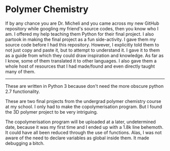 Polymer Chemistry
============
If by any chance you are Dr. Micheli and you came across my new GitHub repository while googling my friend's source codes, then you know who I am. I offered my help teaching them Python for their final project. I also partook in making the final project as a fun side-activity. I gave them my source code before I had this repository. However, I explicitly told them to not just copy and paste it, but to attempt to understand it. I gave it to them as a guide from which they could draw inspiration and knowledge. As far as I know, some of them translated it to other languages. I also gave them a whole host of resources that I had made/found and even directly taught many of them.
___
These are written in Python 3 because don't need the more obscure python 2.7 functionality.

These are two final projects from the undergrad polymer chemistry course at my school. I only had to make the copolymerisation program. But I found the 3D polymer project to be very intriguing.

The copolymerisation program will be uploaded at a later, undetermined date, because it was my first time and I ended up with a 1.8k line behemoth. It could have all been reduced through the use of functions. Alas, I was not aware of the need to declare variables as global inside them. It made debugging a bitch.
